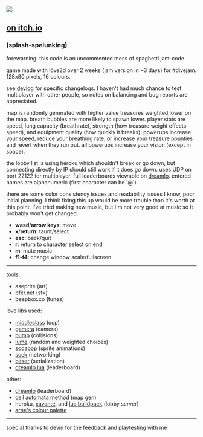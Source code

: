 
![](http://i.imgur.com/iyiFosV.gif)
## [on itch.io](https://xhg.itch.io/splahlunking)
### (splash-spelunking)

forewarning: this code is an uncommented mess of spaghetti jam-code.

game made with löve2d over 2 weeks (jam version in ~3 days) for #divejam. 128x80 pixels, 16 colours.

see [devlog](https://xhg.itch.io/splahlunking/devlog) for specific changelogs. I haven't had much chance to test multiplayer with other people, so notes on balancing and bug reports are appreciated. 

map is randomly generated with higher value treasures weighted lower on the map. breath bubbles are more likely to spawn lower. player stats are speed, lung capacity (breathrate), strength (how treasure weight effects speed), and equipment quality (how quickly it breaks). powerups increase your speed, reduce your breathing rate, or increase your treasure bounties and revert when they run out. all powerups increase your vision (except in space).

the lobby list is using heroku which shouldn't break or go down, but connecting directly by IP should still work if it does go down. uses UDP on port 22122 for multiplayer. full leaderboards viewable on [dreamlo](http://dreamlo.com/lb/593513e8758d1503445e8fbf/pipe). entered names are alphanumeric (first character can be '@'). 

there are some color consistency issues and readability issues I know, poor initial planning. I think fixing this up would be more trouble than it's worth at this point. I've tried making new music, but I'm not very good at music so it probably won't get changed.


- **wasd**/**arrow keys**: move
- **x**/**return**: taunt/select
- **esc**: back/quit
- **r**: return to character select on end
- **m**: mute music
- **f1-f4**: change window scale/fullscreen

___

tools:
- aseprite (art)
- bfxr.net (sfx)
- beepbox.co (tunes)

löve libs used:
- [middleclass](https://github.com/kikito/middleclass) (oop)
- [gamera](https://github.com/kikito/gamera) (camera)
- [bump](https://github.com/kikito/bump.lua) (collisions)
- [lume](https://github.com/rxi/lume/) (random and weighted choices)
- [sodapop](https://github.com/tesselode/sodapop) (sprite animations)
- [sock](https://github.com/camchenry/sock.lua) (networking)
- [bitser](https://github.com/gvx/bitser) (serialization)
- [dreamlo.lua](https://github.com/LucyLucyy97/Dreamlo-Lua) (leaderboard)

other:
- [dreamlo](http://dreamlo.com/) (leaderboard)
- [cell automata method](http://www.roguebasin.com/index.php?title=Cellular_Automata_Method_for_Generating_Random_Cave-Like_Levels) (map gen)
- heroku, [xavante](https://keplerproject.github.io/xavante/), and [lua buildpack](https://github.com/leafo/heroku-buildpack-lua) (lobby server)
- [arne's colour palette](https://androidarts.com/palette/16pal.htm)

___

special thanks to devin for the feedback and playtesting with me



